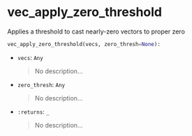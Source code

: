 # <a id="McUtils.McUtils.Numputils.VectorOps.vec_apply_zero_threshold">vec_apply_zero_threshold</a>

Applies a threshold to cast nearly-zero vectors to proper zero

```python
vec_apply_zero_threshold(vecs, zero_thresh=None): 
```

- `vecs`: `Any`
    >No description...
- `zero_thresh`: `Any`
    >No description...
- `:returns`: `_`
    >No description...



